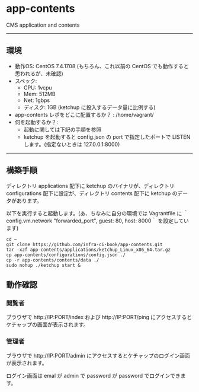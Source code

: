 # app-contents
CMS application and contents

---

## 環境
* 動作OS: CentOS 7.4.1708 (もちろん、これ以前の CentOS でも動作すると思われるが、未確認)
* スペック:
  * CPU: 1vcpu
  * Mem: 512MB
  * Net: 1gbps
  * ディスク: 1GB (ketchup に投入するデータ量に比例する)
* app-contents レポをどこに配置するか？ : /home/vagrant/
* 何を起動するか？:
  * 起動に関しては下記の手順を参照
  * ketchup を起動すると config.json の port で指定したポートで LISTEN します。(指定ないときは 127.0.0.1:8000)

---
## 構築手順

ディレクトリ applications 配下に ketchup のバイナリが、ディレクトリ configurations 配下に設定が、ディレクトリ contents 配下に ketchup のデータがあります。

以下を実行すると起動します。(あ、ちなみに自分の環境では Vagrantfile に  ｀config.vm.network "forwarded_port", guest: 80, host: 8000｀ を設定しています)

```
cd ~
git clone https://github.com/infra-ci-book/app-contents.git
tar -xzf app-contents/applications/ketchup_Linux_x86_64.tar.gz
cp app-contents/configurations/config.json ./
cp -r app-contents/contents/data ./
sudo nohup ./ketchup start &
```

## 動作確認

### 閲覧者

ブラウザで http://IP:PORT/index および http://IP:PORT/ping にアクセスするとケチャップの画面が表示されます。 

### 管理者

ブラウザで http://IP:PORT/admin にアクセスするとケチャップのログイン画面が表示されます。

ログイン画面は emal が admin で password が password でログインできます。

